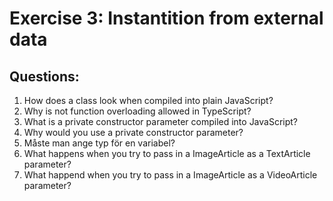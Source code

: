 # Exercise 3: Instantition from external data

## Questions:
1. How does a class look when compiled into plain JavaScript?
2. Why is not function overloading allowed in TypeScript?
3. What is a private constructor parameter compiled into JavaScript? 
4. Why would you use a private constructor parameter?
5. Måste man ange typ för en variabel?
6. What happens when you try to pass in a ImageArticle as a TextArticle parameter?
7. What happend when you try to pass in a ImageArticle as a VideoArticle parameter?